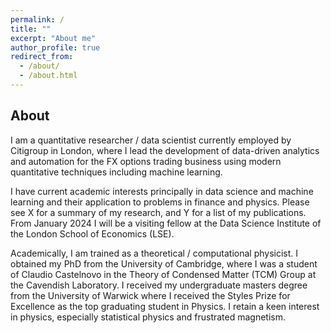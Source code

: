 ```yaml
---
permalink: /
title: ""
excerpt: "About me"
author_profile: true
redirect_from: 
  - /about/
  - /about.html
---
```


## About

I am a quantitative researcher / data scientist currently employed by Citigroup in London, 
where I lead the development of data-driven analytics and automation for the FX options 
trading business using modern quantitative techniques including machine learning.

I have current academic interests principally in data science and machine learning and their application 
to problems in finance and physics. Please see X for a summary of my research, and Y
for a list of my publications.
From January 2024 I will be a visiting fellow at the Data Science Institute of the London 
School of Economics (LSE). 

Academically, I am trained as a theoretical / computational physicist. I obtained 
my PhD from the University of Cambridge, where I was a student of Claudio Castelnovo in the 
Theory of Condensed Matter (TCM) Group at the Cavendish Laboratory. 
I received my undergraduate masters degree from the University of Warwick where I received the 
Styles Prize for Excellence as the top graduating student in Physics. 
I retain a keen interest in physics, especially statistical physics and frustrated magnetism.  